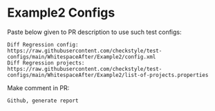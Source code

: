 # Example2 Configs
Paste below given to PR description to use such test configs:
```
Diff Regression config: https://raw.githubusercontent.com/checkstyle/test-configs/main/WhitespaceAfter/Example2/config.xml
Diff Regression projects: https://raw.githubusercontent.com/checkstyle/test-configs/main/WhitespaceAfter/Example2/list-of-projects.properties
```
Make comment in PR:
```
Github, generate report
```
